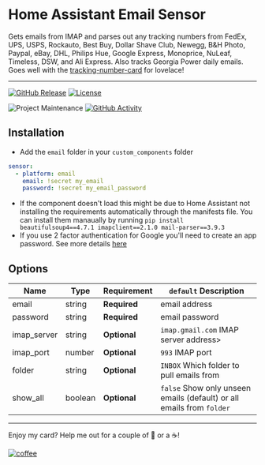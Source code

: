 # Home Assistant Email Sensor

Gets emails from IMAP and parses out any tracking numbers from FedEx, UPS, USPS, Rockauto, Best Buy, Dollar Shave Club, Newegg, B&H Photo, Paypal, eBay, DHL, Philips Hue, Google Express, Monoprice, NuLeaf, Timeless, DSW, and Ali Express. Also tracks Georgia Power daily emails. Goes well with the [tracking-number-card](https://github.com/ljmerza/tracking-number-card) for lovelace!

---

[![GitHub Release][releases-shield]][releases]
[![License][license-shield]](LICENSE.md)

![Project Maintenance][maintenance-shield]
[![GitHub Activity][commits-shield]][commits]

## Installation

* Add the `email` folder in your `custom_components` folder

```yaml
sensor:
  - platform: email
    email: !secret my_email
    password: !secret my_email_password
```

* If the component doesn't load this might be due to Home Assistant not installing the requirements automatically through the manifests file. You can install them manaually by running `pip install beautifulsoup4==4.7.1 imapclient==2.1.0 mail-parser==3.9.3`
* If you use 2 factor authentication for Google you'll need to create an app password. See more details [here](https://support.google.com/accounts/answer/185833?hl=en)


## Options

| Name        | Type    | Requirement  | `default` Description                                                 |
| ----------- | ------- | ------------ | --------------------------------------------------------------------- |
| email       | string  | **Required** | email address                                                         |
| password    | string  | **Required** | email password                                                        |
| imap_server | string  | **Optional** | `imap.gmail.com`  IMAP server address>                                |
| imap_port   | number  | **Optional** | `993` IMAP port                                                       |
| folder      | string  | **Optional** | `INBOX` Which folder to pull emails from                              |
| show_all    | boolean | **Optional** | `false` Show only unseen emails (default) or all emails from `folder` |


---

Enjoy my card? Help me out for a couple of :beers: or a :coffee:!

[![coffee](https://www.buymeacoffee.com/assets/img/custom_images/black_img.png)](https://www.buymeacoffee.com/JMISm06AD)


[commits-shield]: https://img.shields.io/github/commit-activity/y/ljmerza/ha-email-sensor.svg?style=for-the-badge
[commits]: https://github.com/ljmerza/ha-email-sensor/commits/master
[license-shield]: https://img.shields.io/github/license/ljmerza/ha-email-sensor.svg?style=for-the-badge
[maintenance-shield]: https://img.shields.io/badge/maintainer-Leonardo%20Merza%20%40ljmerza-blue.svg?style=for-the-badge
[releases-shield]: https://img.shields.io/github/release/ljmerza/ha-email-sensor.svg?style=for-the-badge
[releases]: https://github.com/ljmerza/ha-email-sensor/releases
